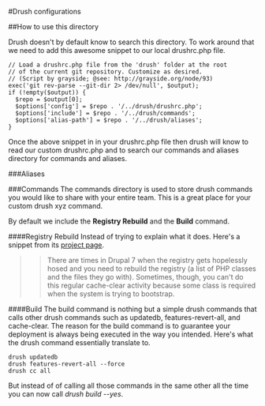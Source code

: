 #Drush configurations

##How to use this directory

Drush doesn't by default know to search this directory. To work around that we need
to add this awesome snippet to our local drushrc.php file.

    // Load a drushrc.php file from the 'drush' folder at the root
    // of the current git repository. Customize as desired.
    // (Script by grayside; @see: http://grayside.org/node/93)
    exec('git rev-parse --git-dir 2> /dev/null', $output);
    if (!empty($output)) {
      $repo = $output[0];
      $options['config'] = $repo . '/../drush/drushrc.php';
      $options['include'] = $repo . '/../drush/commands';
      $options['alias-path'] = $repo . '/../drush/aliases';
    }

Once the above snippet in in your drushrc.php file then drush will know to read our
custom drushrc.php and to search our commands and aliases directory for commands
and aliases.

###Aliases


###Commands
The commands directory is used to store drush commands you would like to share
with your entire team. This is a great place for your custom drush xyz command.

By default we include the __Registry Rebuild__ and the __Build__ command.

####Registry Rebuild
Instead of trying to explain what it does. Here's a snippet from its [project
page](http://drupal.org/project/registry_rebuild).

>>There are times in Drupal 7 when the registry gets hopelessly hosed and you need to rebuild the registry
 (a list of PHP classes and the files they go with). Sometimes, though, you can't do this regular
 cache-clear activity because some class is required when the system is trying to bootstrap.

####Build
The build command is nothing but a simple drush commands that calls other drush commands
such as updatedb, features-revert-all, and cache-clear. The reason for the build command
is to guarantee your deployment is always being executed in the way you intended. Here's
what the drush command essentially translate to.

    drush updatedb
    drush features-revert-all --force
    drush cc all

But instead of of calling all those commands in the same other all the time you can now
call _drush build --yes_.
    